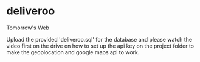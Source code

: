 # deliveroo
Tomorrow's Web

Upload the provided 'deliveroo.sql' for the database and please watch the video first on the drive on how to set up the api key on the project folder to make the geoplocation and google maps api to work.
